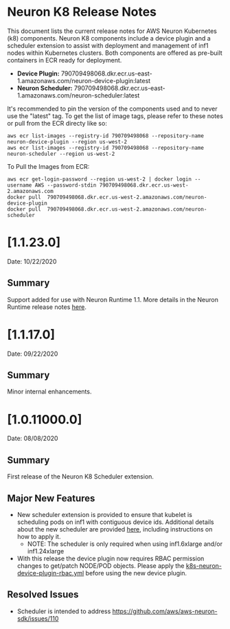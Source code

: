 # Neuron K8 Release Notes

This document lists the current release notes for AWS Neuron Kubernetes (k8) components.  Neuron K8 components include a device plugin and a scheduler extension to assist with deployment and management of inf1 nodes within Kubernetes clusters.  Both components are offered as pre-built containers in ECR ready for deployment.  

* **Device Plugin:** 790709498068.dkr.ecr.us-east-1.amazonaws.com/neuron-device-plugin:latest  
* **Neuron Scheduler:** 790709498068.dkr.ecr.us-east-1.amazonaws.com/neuron-scheduler:latest  
  
It's recommended to pin the version of the components used and to never use the "latest" tag.  To get the list of image tags, please refer to these notes or pull from the ECR directy like so:
```
aws ecr list-images --registry-id 790709498068 --repository-name  neuron-device-plugin --region us-west-2
aws ecr list-images --registry-id 790709498068 --repository-name  neuron-scheduler --region us-west-2
```

To Pull the Images from ECR:
```
aws ecr get-login-password --region us-west-2 | docker login --username AWS --password-stdin 790709498068.dkr.ecr.us-west-2.amazonaws.com
docker pull  790709498068.dkr.ecr.us-west-2.amazonaws.com/neuron-device-plugin
docker pull  790709498068.dkr.ecr.us-west-2.amazonaws.com/neuron-scheduler
```
# [1.1.23.0]

Date: 10/22/2020

## Summary
Support added for use with Neuron Runtime 1.1.  More details in the Neuron Runtime release notes [here](./neuron-runtime.md).



# [1.1.17.0]

Date: 09/22/2020

## Summary
Minor internal enhancements.


# [1.0.11000.0]

Date: 08/08/2020

## Summary
First release of the Neuron K8 Scheduler extension.

## Major New Features
* New scheduler extension is provided to ensure that kubelet is scheduling pods on inf1 with contiguous device ids.  Additional details about the new scheduler are provided [here](../docs/neuron-container-tools/k8s-neuron-scheduler.md), including instructions on how to apply it.  
  * NOTE: The scheduler is only required when using inf1.6xlarge and/or inf1.24xlarge
* With this release the device plugin now requires RBAC permission changes to get/patch NODE/POD objects.  Please apply the [k8s-neuron-device-plugin-rbac.yml](../docs/neuron-container-tools/k8s-neuron-device-plugin-rbac.yml) before using the new device plugin.

## Resolved Issues
* Scheduler is intended to address https://github.com/aws/aws-neuron-sdk/issues/110
